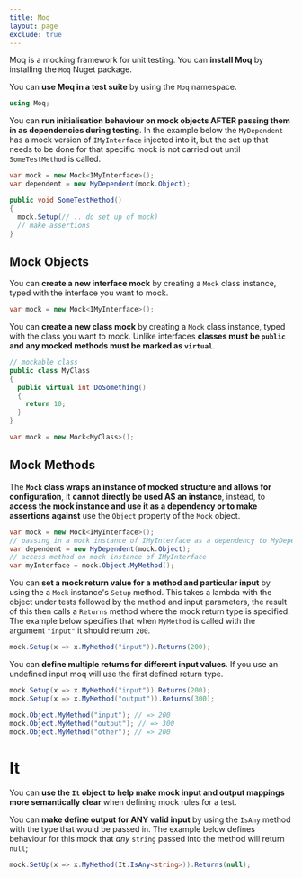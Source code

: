 ```yaml
---
title: Moq
layout: page
exclude: true
---
```


Moq is a mocking framework for unit testing. You can **install Moq** by installing the `Moq` Nuget package.

You can **use Moq in a test suite** by using the `Moq` namespace.
```csharp
using Moq;
```

You can **run initialisation behaviour on mock objects AFTER passing them in as dependencies during testing**. In the example below the `MyDependent` has a mock version of `IMyInterface` injected into it, but the set up that needs to be done for that specific mock is not carried out until `SomeTestMethod` is called.
```csharp
var mock = new Mock<IMyInterface>();
var dependent = new MyDependent(mock.Object);

public void SomeTestMethod()
{
  mock.Setup(// .. do set up of mock)
  // make assertions
}
```

## Mock Objects

You can **create a new interface mock** by creating a `Mock` class instance, typed with the interface you want to mock.
```csharp
var mock = new Mock<IMyInterface>();
```

You can **create a new class mock** by creating a `Mock` class instance, typed with the class you want to mock. Unlike interfaces **classes must be `public` and any mocked methods must be marked as `virtual`**.
```csharp
// mockable class
public class MyClass
{
  public virtual int DoSomething()
  {
    return 10;
  }
}

var mock = new Mock<MyClass>();
```

## Mock Methods

The **`Mock` class wraps an instance of mocked structure and allows for configuration**, it **cannot directly be used AS an instance**, instead, to **access the mock instance and use it as a dependency or to make assertions against** use the `Object` property of the `Mock` object.
```csharp
var mock = new Mock<IMyInterface>();
// passing in a mock instance of IMyInterface as a dependency to MyDependent
var dependent = new MyDependent(mock.Object);
// access method on mock instance of IMyInterface
var myInterface = mock.Object.MyMethod();
```

You can **set a mock return value for a method and particular input** by using the a `Mock` instance's `Setup` method. This takes a lambda with the object under tests followed by the method and input parameters, the result of this then calls a `Returns` method where the mock return type is specified. The example below specifies that when `MyMethod` is called with the argument `"input"` it should return `200`.
```csharp
mock.Setup(x => x.MyMethod("input")).Returns(200);
```

You can **define multiple returns for different input values**. If you use an undefined input moq will use the first defined return type.
```csharp
mock.Setup(x => x.MyMethod("input")).Returns(200);
mock.Setup(x => x.MyMethod("output")).Returns(300);

mock.Object.MyMethod("input"); // => 200
mock.Object.MyMethod("output"); // => 300
mock.Object.MyMethod("other"); // => 200
```

# It

You can **use the `It` object to help make mock input and output mappings more semantically clear** when defining mock rules for a test.

You can **make define output for ANY valid input** by using the `IsAny` method with the type that would be passed in. The example below defines behaviour for this mock that *any* `string` passed into the method will return `null`;
```csharp
mock.SetUp(x => x.MyMethod(It.IsAny<string>)).Returns(null);
```
<!--stackedit_data:
eyJoaXN0b3J5IjpbMTk3NTQ5MjI5LC0zMTUzOTU5NDYsMTk2Mz
A1OTIwMCw2NTkyNjU0MzQsLTE1OTgyMzM3NjcsLTUyNjYzNzIw
LC0yMDI1MjY3NDYxXX0=
-->